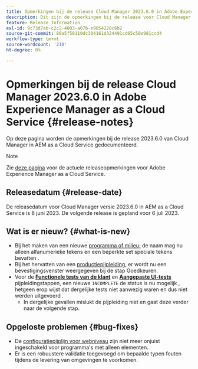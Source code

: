 ```yaml
---
title: Opmerkingen bij de release Cloud Manager 2023.6.0 in Adobe Experience Manager as a Cloud Service
description: Dit zijn de opmerkingen bij de release voor Cloud Manager 2023.6.0 in AEM as a Cloud Service.
feature: Release Information
exl-id: 9c73d7ab-c2c2-4803-a07b-e9054220c6b2
source-git-commit: 80a5f58119dc304161d324491cd65c50e981ccd4
workflow-type: tm+mt
source-wordcount: '210'
ht-degree: 0%

---
```



# Opmerkingen bij de release Cloud Manager 2023.6.0 in Adobe Experience Manager as a Cloud Service {#release-notes}

Op deze pagina worden de opmerkingen bij de release 2023.6.0 van Cloud Manager in AEM as a Cloud Service gedocumenteerd.

>[!NOTE]
>
>Zie [deze pagina](/help/release-notes/release-notes-cloud/release-notes-current.md) voor de actuele releaseopmerkingen voor Adobe Experience Manager as a Cloud Service.

## Releasedatum {#release-date}

De releasedatum voor Cloud Manager versie 2023.6.0 in AEM as a Cloud Service is 8 juni 2023. De volgende release is gepland voor 6 juli 2023.

## Wat is er nieuw? {#what-is-new}

* Bij het maken van een nieuwe [programma of milieu;](/help/implementing/cloud-manager/getting-access-to-aem-in-cloud/program-types.md) de naam mag nu alleen alfanumerieke tekens en een beperkte set speciale tekens bevatten .
* Bij het hervatten van een [productiepijpleiding,](/help/implementing/cloud-manager/configuring-pipelines/configuring-production-pipelines.md) er wordt nu een bevestigingsvenster weergegeven bij de stap Goedkeuren.
* Voor de **[Functionele tests van de klant](/help/implementing/cloud-manager/functional-testing.md#custom-functional-testing)** en **[Aangepaste UI-tests](/help/implementing/cloud-manager/ui-testing.md)** pijpleidingstappen, een nieuwe `INCOMPLETE` de status is nu mogelijk , hetgeen erop wijst dat dergelijke tests niet aanwezig waren en dus niet werden uitgevoerd .
   * In dergelijke gevallen mislukt de pijpleiding niet en gaat deze verder naar de volgende stap.

## Opgeloste problemen {#bug-fixes}

* De [configuratiepijplijn voor webniveau](/help/implementing/cloud-manager/configuring-pipelines/introduction-ci-cd-pipelines.md#web-tier-config-pipelines) zijn niet meer onjuist ingeschakeld voor programma&#39;s met alleen elementen.
* Er is een robuustere validatie toegevoegd om bepaalde typen fouten tijdens de levering van omgevingen te voorkomen.
